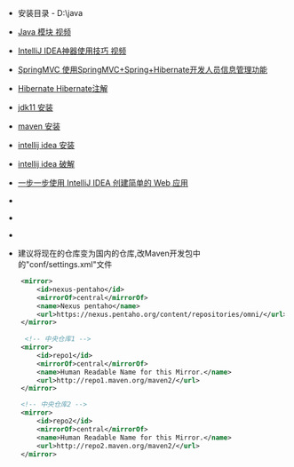 
- 安装目录 - D:\java

- [Java 模块 视频](https://www.imooc.com/video/17231)

- [IntelliJ IDEA神器使用技巧 视频](https://www.imooc.com/video/16228)

- [SpringMVC 使用SpringMVC+Spring+Hibernate开发人员信息管理功能](https://www.imooc.com/video/9338)

- [Hibernate Hibernate注解](https://www.imooc.com/learn/524)

- [jdk11 安装](https://jingyan.baidu.com/article/d3b74d64164d361f77e60938.html)

- [maven 安装](https://jingyan.baidu.com/article/22a299b5e8a3829e19376a8e.html)

- [intellij idea 安装](https://jingyan.baidu.com/article/afd8f4debd60f434e286e91f.html)

- [intellij idea 破解](https://www.cnblogs.com/aacoutlook/p/9036299.html)

- [一步一步使用 IntelliJ IDEA 创建简单的 Web 应用](https://juejin.im/post/5a3522ec6fb9a0450671b2c0#heading-2)

- []()
- []()
- []()


- 建议将现在的仓库变为国内的仓库,改Maven开发包中的"conf/settings.xml"文件
``` xml
    <mirror>
        <id>nexus-pentaho</id>
        <mirrorOf>central</mirrorOf>
        <name>Nexus pentaho</name>
        <url>https://nexus.pentaho.org/content/repositories/omni/</url>
    </mirror>
    
     <!-- 中央仓库1 -->
    <mirror>
        <id>repo1</id>
        <mirrorOf>central</mirrorOf>
        <name>Human Readable Name for this Mirror.</name>
        <url>http://repo1.maven.org/maven2/</url>
    </mirror>

    <!-- 中央仓库2 -->
    <mirror>
        <id>repo2</id>
        <mirrorOf>central</mirrorOf>
        <name>Human Readable Name for this Mirror.</name>
        <url>http://repo2.maven.org/maven2/</url>
    </mirror>
``` 